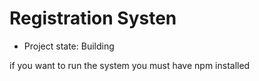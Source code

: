<h1>Registration Systen</h1>

- Project state: Building

if  you want to run the system you must have npm installed
